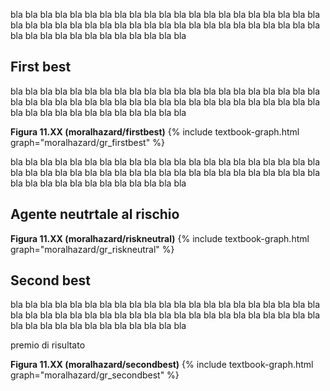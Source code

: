 


bla bla bla bla bla bla bla bla bla bla bla bla bla bla bla bla bla bla bla bla bla bla bla bla bla bla bla bla bla bla bla bla bla bla bla bla bla bla bla bla bla bla bla bla bla bla bla bla bla bla bla bla bla bla 



<h2 id="subsec_mh1">First best</h2>

bla bla bla bla bla bla bla bla bla bla bla bla bla bla bla bla bla bla bla bla bla bla bla bla bla bla bla bla bla bla bla bla bla bla bla bla bla bla bla bla bla bla bla bla bla bla bla bla bla bla bla bla bla bla 

<a id="gr_moralhazard/firstbest"><strong>Figura 11.XX (moralhazard/firstbest)</strong></a>
{% include textbook-graph.html graph="moralhazard/gr_firstbest" %}

bla bla bla bla bla bla bla bla bla bla bla bla bla bla bla bla bla bla bla bla bla bla bla bla bla bla bla bla bla bla bla bla bla bla bla bla bla bla bla bla bla bla bla bla bla bla bla bla bla bla bla bla bla bla 



<h2 id="subsec_mhriskneutral">Agente neutrtale al rischio</h2>





<a id="gr_moralhazard/riskneutral"><strong>Figura 11.XX (moralhazard/riskneutral)</strong></a>
{% include textbook-graph.html graph="moralhazard/gr_riskneutral" %}



















<h2 id="subsec_mh2">Second best</h2>

bla bla bla bla bla bla bla bla bla bla bla bla bla bla bla bla bla bla bla bla bla bla bla bla bla bla bla bla bla bla bla bla bla bla bla bla bla bla bla bla bla bla bla bla bla bla bla bla bla bla bla bla bla bla 

premio di risultato


<a id="gr_moralhazard/secondbest"><strong>Figura 11.XX (moralhazard/secondbest)</strong></a>
{% include textbook-graph.html graph="moralhazard/gr_secondbest" %}

